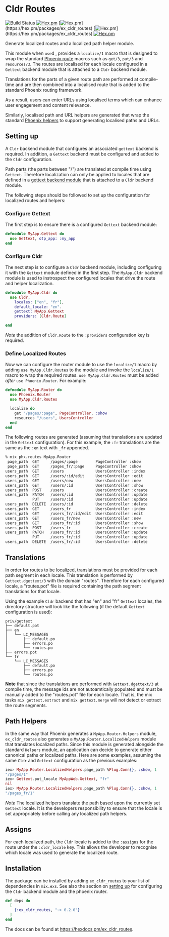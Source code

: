 # Cldr Routes
![Build Status](http://sweatbox.noexpectations.com.au:8080/buildStatus/icon?job=cldr_routes)
[![Hex.pm](https://img.shields.io/hexpm/v/ex_cldr_routes.svg)](https://hex.pm/packages/ex_cldr_routes)
[![Hex.pm](https://img.shields.io/hexpm/dw/ex_cldr_routes.svg?)](https://hex.pm/packages/ex_cldr_routes)
[![Hex.pm](https://img.shields.io/hexpm/dt/ex_cldr_routes.svg?)](https://hex.pm/packages/ex_cldr_routes)
[![Hex.pm](https://img.shields.io/hexpm/l/ex_cldr_routes.svg)](https://hex.pm/packages/ex_cldr_routes)

Generate localized routes and a localized path helper module.

This module when `use`d , provides a `localize/1` macro that is designed to wrap the standard [Phoenix route](https://hexdocs.pm/phoenix/routing.html) macros such as `get/3`, `put/3` and `resources/3`. The routes are localised for each locale configured in a `Gettext` backend module that is attached to a `Cldr` backend module.

Translations for the parts of a given route path are performed at compile-time and are then combined into a localised route that is added to the standard Phoenix routing framework.

As a result, users can enter URLs using localised terms which can enhance user engagement and content relevance.

Similarly, localised path and URL helpers are generated that wrap the standard [Phoenix helpers](https://hexdocs.pm/phoenix/routing.html#path-helpers) to support generating localised paths and URLs.

## Setting up

A `Cldr` backend module that configures an associated `gettext` backend is required. In addition, a `Gettext` backend must be configured and added to the `Cldr` configuration.

Path parts (the parts between "/") are translated at compile time using `Gettext`. Therefore localization can only be applied to locales that are defined in a [gettext backend module](https://hexdocs.pm/gettext/Gettext.html#module-using-gettext) that is attached to a `Cldr` backend module. 

The following steps should be followed to set up the configuration for localized routes and helpers:

### Configure Gettext

The first step is to ensure there is a configured `Gettext` backend module:

```elixir
defmodule MyApp.Gettext do
  use Gettext, otp_app: :my_app
end
```

### Configure Cldr

The next step is to configure a `Cldr` backend module, including configuring it with the `Gettext` module defined in the first step. The `MyApp.Cldr` backend module is used to instrospect the configured locales that drive the route and helper localization.

```elixir
defmodule MyApp.Cldr do
  use Cldr,
    locales: ["en", "fr"],
    default_locale: "en".
    gettext: MyApp.Gettext
    providers: [Cldr.Route]

end
```

*Note* the addition of `Cldr.Route` to the `:providers` configuration key is required.

### Define Localized Routes

Now we can configure the router module to use the `localize/1` macro by adding `use MyApp.Cldr.Routes` to the module and invoke the `localize/1` macro to wrap the required routes. `use MyApp.Cldr.Routes` must be added *after* `use Phoenix.Router`. For example:

```elixir
defmodule MyApp.Router do
  use Phoenix.Router
  use MyApp.Cldr.Routes

  localize do
    get "/pages/:page", PageController, :show
    resources "/users", UsersController
  end
end
```

The following routes are generated (assuming that translations are updated in the `Gettext` configuration). For this example, the `:fr` translations are the same as the `:en` text with `_fr` appended. 

```bash 
% mix phx.routes MyApp.Router
 page_path  GET     /pages/:page        PageController :show
 page_path  GET     /pages_fr/:page     PageController :show
users_path  GET     /users              UsersController :index
users_path  GET     /users/:id/edit     UsersController :edit
users_path  GET     /users/new          UsersController :new
users_path  GET     /users/:id          UsersController :show
users_path  POST    /users              UsersController :create
users_path  PATCH   /users/:id          UsersController :update
            PUT     /users/:id          UsersController :update
users_path  DELETE  /users/:id          UsersController :delete
users_path  GET     /users_fr           UsersController :index
users_path  GET     /users_fr/:id/edit  UsersController :edit
users_path  GET     /users_fr/new       UsersController :new
users_path  GET     /users_fr/:id       UsersController :show
users_path  POST    /users_fr           UsersController :create
users_path  PATCH   /users_fr/:id       UsersController :update
            PUT     /users_fr/:id       UsersController :update
users_path  DELETE  /users_fr/:id       UsersController :delete
```

## Translations

In order for routes to be localized, translations must be provided for each path segment in each locale. This translation is performed by `Gettext.dgettext/3` with the domain "routes". Therefore for each configured locale, a "routes.pot" file is required containing the path segment translations for that locale.

Using the example `Cldr` backend that has "en" and "fr" `Gettext` locales, the directory structure will look like the following (if the default `Gettext` configuration is used):

    priv/gettext
    ├── default.pot
    ├── en
    │   └── LC_MESSAGES
    │       ├── default.po
    │       ├── errors.po
    │       └── routes.po
    ├── errors.pot
    └── fr
        └── LC_MESSAGES
            ├── default.po
            ├── errors.po
            └── routes.po

**Note** that since the translations are performed with `Gettext.dgettext/3` at compile time, the message ids are not autoamtically populated and must be manually added to the "routes.pot" file for each locale. That is, the mix tasks `mix gettext.extract` and `mix gettext.merge` will not detect or extract the route segments.

## Path Helpers

In the same way that Phoenix generates a `MyApp.Router.Helpers` module, `ex_cldr_routes` also generates a `MyApp.Router.LocalizedHelpers` module that translates localized paths. Since this module is generated alongside the standard `Helpers` module, an application can decide to generate either canonical paths or localized paths.  Here are some examples, assuming the same `Cldr` and `Gettext` configuration as the previous examples:

```elixir
iex> MyApp.Router.LocalizedHelpers.page_path %Plug.Conn{}, :show, 1
"/pages/1"
iex> Gettext.put_locale MyAppWeb.Gettext, "fr"         
nil
iex> MyApp.Router.LocalizedHelpers.page_path %Plug.Conn{}, :show, 1
"/pages_fr/1"

```

*Note* The localized helpers translate the path based upon the currently set `Gettext` locale. It is the developers responsibility to ensure that the locale is set appropriately before calling any localized path helpers.

## Assigns

For each localized path, the `Cldr` locale is added to the `:assigns` for the route under the `:cldr_locale` key. This allows the developer to recognise which locale was used to generate the localized route.

## Installation

The package can be installed by adding `ex_cldr_routes` to your list of dependencies in `mix.exs`. See also the section on [setting up](#setting-up) for configuring the `Cldr` backend module and the phoenix router.

```elixir
def deps do
  [
    {:ex_cldr_routes, "~> 0.2.0"}
  ]
end
```

The docs can be found at <https://hexdocs.pm/ex_cldr_routes>.

